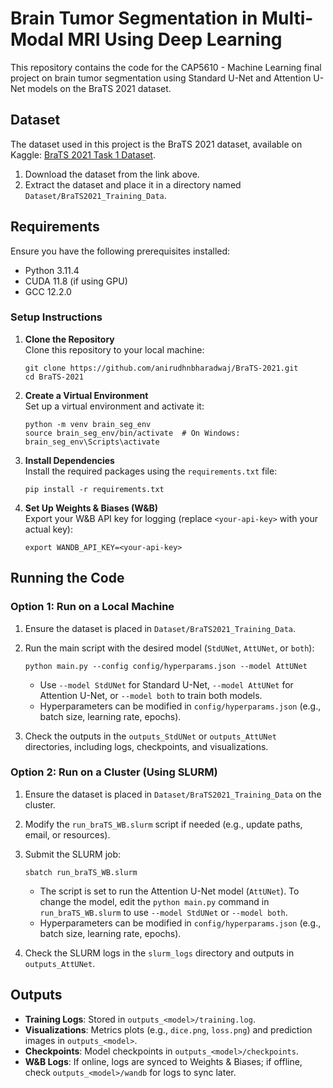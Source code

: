 # Brain Tumor Segmentation in Multi-Modal MRI Using Deep Learning

This repository contains the code for the CAP5610 - Machine Learning final project on brain tumor segmentation using Standard U-Net and Attention U-Net models on the BraTS 2021 dataset.

## Dataset

The dataset used in this project is the BraTS 2021 dataset, available on Kaggle: [BraTS 2021 Task 1 Dataset](https://www.kaggle.com/datasets/dschettler8845/brats-2021-task1).

1. Download the dataset from the link above.
2. Extract the dataset and place it in a directory named `Dataset/BraTS2021_Training_Data`.

## Requirements

Ensure you have the following prerequisites installed:

- Python 3.11.4
- CUDA 11.8 (if using GPU)
- GCC 12.2.0

### Setup Instructions

1. **Clone the Repository**\
   Clone this repository to your local machine:

   ```
   git clone https://github.com/anirudhnbharadwaj/BraTS-2021.git
   cd BraTS-2021
   ```

2. **Create a Virtual Environment**\
   Set up a virtual environment and activate it:

   ```
   python -m venv brain_seg_env
   source brain_seg_env/bin/activate  # On Windows: brain_seg_env\Scripts\activate
   ```

3. **Install Dependencies**\
   Install the required packages using the `requirements.txt` file:

   ```
   pip install -r requirements.txt
   ```

4. **Set Up Weights & Biases (W&B)**\
   Export your W&B API key for logging (replace `<your-api-key>` with your actual key):

   ```
   export WANDB_API_KEY=<your-api-key>
   ```

## Running the Code

### Option 1: Run on a Local Machine

1. Ensure the dataset is placed in `Dataset/BraTS2021_Training_Data`.

2. Run the main script with the desired model (`StdUNet`, `AttUNet`, or `both`):

   ```
   python main.py --config config/hyperparams.json --model AttUNet
   ```

   - Use `--model StdUNet` for Standard U-Net, `--model AttUNet` for Attention U-Net, or `--model both` to train both models.
   - Hyperparameters can be modified in `config/hyperparams.json` (e.g., batch size, learning rate, epochs).

3. Check the outputs in the `outputs_StdUNet` or `outputs_AttUNet` directories, including logs, checkpoints, and visualizations.

### Option 2: Run on a Cluster (Using SLURM)

1. Ensure the dataset is placed in `Dataset/BraTS2021_Training_Data` on the cluster.

2. Modify the `run_braTS_WB.slurm` script if needed (e.g., update paths, email, or resources).

3. Submit the SLURM job:

   ```
   sbatch run_braTS_WB.slurm
   ```

   - The script is set to run the Attention U-Net model (`AttUNet`). To change the model, edit the `python main.py` command in `run_braTS_WB.slurm` to use `--model StdUNet` or `--model both`.
   - Hyperparameters can be modified in `config/hyperparams.json` (e.g., batch size, learning rate, epochs).

4. Check the SLURM logs in the `slurm_logs` directory and outputs in `outputs_AttUNet`.

## Outputs

- **Training Logs**: Stored in `outputs_<model>/training.log`.
- **Visualizations**: Metrics plots (e.g., `dice.png`, `loss.png`) and prediction images in `outputs_<model>`.
- **Checkpoints**: Model checkpoints in `outputs_<model>/checkpoints`.
- **W&B Logs**: If online, logs are synced to Weights & Biases; if offline, check `outputs_<model>/wandb` for logs to sync later.

